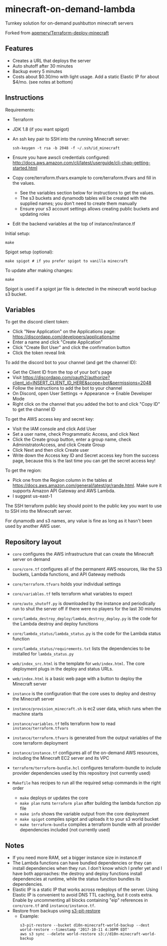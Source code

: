 # minecraft-on-demand-lambda

Turnkey solution for on-demand pushbutton minecraft servers

Forked from [aqemery/Terraform-deploy-minecraft](https://github.com/aqemery/Terraform-deploy-minecraft)

## Features

 * Creates a URL that deploys the server
 * Auto shutoff after 30 minutes
 * Backup every 5 minutes
 * Costs about $0.30/mo with light usage. Add a static Elastic IP for about $4/mo. (see notes at bottom)


## Instructions

Requirements:

 * Terraform
 * JDK 1.8 (if you want spigot)
 * An ssh key pair to SSH into the running Minecraft server:

       ssh-keygen -t rsa -b 2048 -f ~/.ssh/id_minecraft

 * Ensure you have awscli credentials configured: <http://docs.aws.amazon.com/cli/latest/userguide/cli-chap-getting-started.html>
 * Copy core/terraform.tfvars.example to core/terraform.tfvars and fill in the values.
    * See the variables section below for instructions to get the values.
    * The s3 buckets and dynamodb tables will be created with the supplied names; you don't need to create them manually
    * Ensure your s3 account settings allows creating public buckets and updating roles
 * Edit the backend variables at the top of instance/instance.tf

Initial setup:

    make

Spigot setup (optional):

    make spigot # if you prefer spigot to vanilla minecraft

To update after making changes:

    make

Spigot is used if a spigot jar file is detected in the minecraft world backup s3 bucket.


## Variables

To get the discord client token:
 * Click "New Application" on the Applications page: <https://discordapp.com/developers/applications/me>
 * Enter a name and click "Create Application"
 * Click "Create Bot User" and click the confirmation button
 * Click the token reveal link

To add the discord bot to your channel (and get the channel ID):
 * Get the Client ID from the top of your bot's page
 * Visit <https://discordapp.com/oauth2/authorize?client_id=INSERT_CLIENT_ID_HERE&scope=bot&permissions=2048>
 * Follow the instructions to add the bot to your channel
 * On Discord, open User Settings -> Appearance -> Enable Developer Mode
 * Right click on the channel that you added the bot to and click "Copy ID" to get the channel ID

To get the AWS access key and secret key:
 * Visit the IAM console and click Add User
 * Set a user name, check Programmatic Access, and click Next
 * Click the Create group button, enter a group name, check AdministratorAccess, and click Create Group
 * Click Next and then click Create user
 * Write down the Access key ID and Secret access key from the success page, because this is the last time you can get the secret access key!

To get the region:
 * Pick one from the Region column in the tables at <https://docs.aws.amazon.com/general/latest/gr/rande.html>. Make sure it supports Amazon API Gateway and AWS Lambda.
 * I suggest us-east-1

The SSH terraform public key should point to the public key you want to use to SSH into the Minecraft server.

For dynamodb and s3 names, any value is fine as long as it hasn't been used by another AWS user.


## Repository layout

 * `core` configures the AWS infrastructure that can create the Minecraft server on demand
 * `core/core.tf` configures all of the permanent AWS resources, like the S3 buckets, Lambda functions, and API Gateway methods
 * `core/terraform.tfvars` holds your individual settings
 * `core/variables.tf` tells terraform what variables to expect
 * `core/auto_shutoff.py` is downloaded by the instance and periodically run to shut the server off if there were no players for the last 30 minutes
 * `core/lambda_destroy_deploy/lambda_destroy_deploy.py` is the code for the Lambda destroy and deploy functions
 * `core/lambda_status/lambda_status.py` is the code for the Lambda status function
 * `core/lambda_status/requirements.txt` lists the dependencies to be installed for `lambda_status.py`

 * `web/index_src.html` is the template for `web/index.html`. The core deployment plugs in the deploy and status URLs.
 * `web/index.html` is a basic web page with a button to deploy the Minecraft server

 * `instance` is the configuration that the core uses to deploy and destroy the Minecraft server
 * `instance/provision_minecraft.sh` is ec2 user data, which runs when the machine starts
 * `instance/variables.tf` tells terraform how to read `instance/terraform.tfvars`
 * `instance/terraform.tfvars` is generated from the output variables of the core terraform deployment
 * `instance/instance.tf` configures all of the on-demand AWS resources, including the Minecraft EC2 server and its VPC

 * `terraform/terraform-bundle.hcl` configures terraform-bundle to include provider dependencies used by this repository (not currently used)

 * `Makefile` has recipes to run all the required setup commands in the right order
    * `make` deploys or updates the core
    * `make plan` runs `terraform plan` after building the lambda function zip file
    * `make info` shows the variable output from the core deployment
    * `make spigot` compiles spigot and uploads it to your s3 world bucket
    * `make terraform-bundle` compiles a terraform bundle with all provider dependencies included (not currently used)


## Notes

 * If you need more RAM, set a bigger instance size in instance.tf
 * The Lambda functions can have bundled dependencies or they can install dependencies when they run. I don't know which I prefer yet and I have both approaches: the destroy and deploy functions install dependencies at runtime, while the status function bundles its dependencies.
 * Elastic IP is a static IP that works across redeploys of the server. Using Elastic IP is convenient to avoid DNS TTL caching, but it costs extra. Enable by uncommenting all blocks containing "eip" references in `core/core.tf` and `instance/instance.tf`.
 * Restore from backups using [s3-pit-restore](https://github.com/madisoft/s3-pit-restore)
    * Example:
      ```
      s3-pit-restore --bucket d10n-minecraft-world-backup --dest world-restore --timestamp '2017-10-11 4:30PM EDT'
      aws s3 sync --delete world-restore s3://d10n-minecraft-world-backup
      ```
